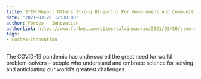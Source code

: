 ```yaml
---
title: STEM Report Offers Strong Blueprint For Government And Communities
date: "2021-03-20 12:00:00"
author: Forbes - Innovation
authorlink: https://www.forbes.com/sites/calvinmackie/2021/03/20/stem-report-offers-strong-blueprint-for-government-and-communities/
tags:
- Forbes-Innovation
---
```

The COVID-19 pandemic has underscored the great need for world problem-solvers – people who understand and embrace science for solving and anticipating our world’s greatest challenges.